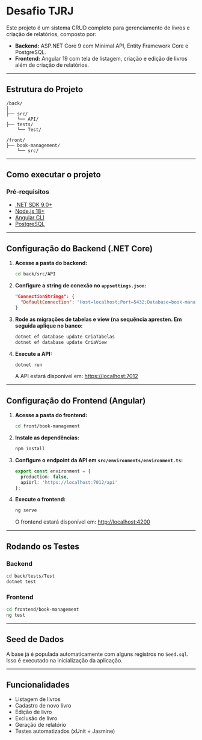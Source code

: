# Desafio TJRJ

Este projeto é um sistema CRUD completo para gerenciamento de livros e criação de relatórios, composto por:

- **Backend:** ASP.NET Core 9 com Minimal API, Entity Framework Core e PostgreSQL.
- **Frontend:** Angular 19 com tela de listagem, criação e edição de livros além de criação de relatórios.

---

##  Estrutura do Projeto

```
/back/
│
├── src/ 
    └── API/
├── tests/
    └── Test/

/front/
├── book-management/         
    └── src/
```

---

##  Como executar o projeto

###  Pré-requisitos

- [.NET SDK 9.0+](https://dotnet.microsoft.com/)
- [Node.js 18+](https://nodejs.org/)
- [Angular CLI](https://angular.io/cli)
- [PostgreSQL](https://www.postgresql.org/)

---

## Configuração do Backend (.NET Core)

1. **Acesse a pasta do backend:**
   ```bash
   cd back/src/API
   ```

2. **Configure a string de conexão no `appsettings.json`:**
   ```json
   "ConnectionStrings": {
     "DefaultConnection": "Host=localhost;Port=5432;Database=book-management;Username=postgres;Password=tjrj1234"
   }
   ```

3. **Rode as migrações de tabelas e view (na sequência apresten. Em seguida aplique no banco:**
   ```bash
   dotnet ef database update CriaTabelas
   dotnet ef database update CriaView
   ```

4. **Execute a API:**
   ```bash
   dotnet run
   ```

   A API estará disponível em: [https://localhost:7012](https://localhost:7012)

---

##  Configuração do Frontend (Angular)

1. **Acesse a pasta do frontend:**
   ```bash
   cd front/book-management
   ```

2. **Instale as dependências:**
   ```bash
   npm install
   ```

3. **Configure o endpoint da API em `src/environments/environment.ts`:**
   ```ts
   export const environment = {
     production: false,
     apiUrl: 'https://localhost:7012/api'
   };
   ```

4. **Execute o frontend:**
   ```bash
   ng serve
   ```

   O frontend estará disponível em: [http://localhost:4200](http://localhost:4200)

---

## Rodando os Testes

### Backend

```bash
cd back/tests/Test
dotnet test
```

### Frontend

```bash
cd frontend/book-management
ng test
```

---

## Seed de Dados

A base já é populada automaticamente com alguns registros no `Seed.sql`. Isso é executado na inicialização da aplicação.

---

## Funcionalidades

- Listagem de livros
- Cadastro de novo livro
- Edição de livro
- Exclusão de livro
- Geração de relatório
- Testes automatizados (xUnit + Jasmine)

   
